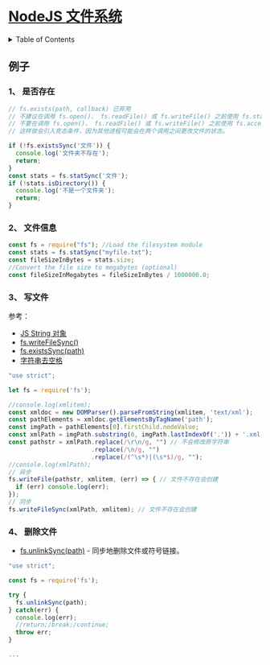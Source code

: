 # [NodeJS 文件系统](http://nodejs.cn/api/fs.html)

<details>
<summary>Table of Contents</summary>

- [subFiles]() — 获得指定目录的子文件(夹)。

</details>

## 例子
### 1、 是否存在
```js
// fs.exists(path, callback) 已弃用
// 不建议在调用 fs.open()、 fs.readFile() 或 fs.writeFile() 之前使用 fs.stat() 检查文件的存在性。
// 不要在调用 fs.open()、 fs.readFile() 或 fs.writeFile() 之前使用 fs.access() 检查文件的可访问性。
// 这样做会引入竞态条件，因为其他进程可能会在两个调用之间更改文件的状态。

if (!fs.existsSync('文件')) {
  console.log('文件夹不存在');
  return;
}
const stats = fs.statSync('文件');
if (!stats.isDirectory()) {
  console.log('不是一个文件夹');
  return;
}
```

### 2、 文件信息
```js
const fs = require("fs"); //Load the filesystem module
const stats = fs.statSync("myfile.txt");
const fileSizeInBytes = stats.size;
//Convert the file size to megabytes (optional)
const fileSizeInMegabytes = fileSizeInBytes / 1000000.0;
```

### 3、 写文件
参考：  
* [JS String 对象](https://www.w3school.com.cn/jsref/jsref_obj_string.asp)  
* [fs.writeFileSync()](http://nodejs.cn/api/fs.html#fs_fs_writefilesync_file_data_options)
* [fs.existsSync(path)](http://nodejs.cn/api/fs.html#fs_fs_existssync_path)
* [字符串去空格](http://www.hangge.com/blog/cache/detail_1771.html)

```js
"use strict";

let fs = require('fs');

//console.log(xmlitem);
const xmldoc = new DOMParser().parseFromString(xmlitem, 'text/xml');
const pathElements = xmldoc.getElementsByTagName('path');
const imgPath = pathElements[0].firstChild.nodeValue;
const xmlPath = imgPath.substring(0, imgPath.lastIndexOf('.')) + '.xml';
const pathstr = xmlPath.replace(/\r\n/g, "") // 不会修改原字符串
                       .replace(/\n/g, "")
                       .replace(/(^\s*)|(\s*$)/g, "");
//console.log(xmlPath);
// 异步
fs.writeFile(pathstr, xmlitem, (err) => { // 文件不存在会创建
  if (err) console.log(err);
});
// 同步
fs.writeFileSync(xmlPath, xmlitem); // 文件不存在会创建
```

### 4、 删除文件
* [fs.unlinkSync(path)](http://nodejs.cn/api/fs.html#fs_fs_unlinksync_path) - 同步地删除文件或符号链接。
```js
"use strict";

const fs = require('fs');

try {
  fs.unlinkSync(path);
} catch(err) {
  console.log(err);
  //return;/break;/continue;
  throw err;
}

...
```

